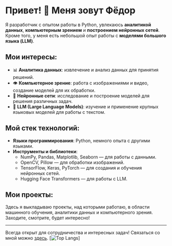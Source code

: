 # Привет! 👋 Меня зовут Фёдор

Я разработчик с опытом работы в Python, увлекаюсь **аналитикой данных**, **компьютерным зрением** и **построением нейронных сетей**. Кроме того, у меня есть небольшой опыт работы с **моделями большого языка (LLM)**.

## Мои интересы:
- 📊 **Аналитика данных**: извлечение и анализ данных для принятия решений.
- 👁️ **Компьютерное зрение**: работа с изображениями и видео, создание моделей для их обработки.
- 🧠 **Нейронные сети**: исследование и построение моделей для решения различных задач.
- 🤖 **LLM (Large Language Models)**: изучение и применение крупных языковых моделей для работы с текстом.

## Мой стек технологий:
- **Языки программирования**: Python, немного опыта с другими языками.
- **Инструменты и библиотеки**:
  - NumPy, Pandas, Matplotlib, Seaborn — для работы с данными.
  - OpenCV, Pillow — для обработки изображений.
  - TensorFlow, Keras, PyTorch — для создания и обучения нейронных сетей.
  - Hugging Face Transformers — для работы с LLM.

## Мои проекты:
Здесь я выкладываю проекты, над которыми работаю, в области машинного обучения, аналитики данных и компьютерного зрения. Заходите, смотрите, будет интересно!

---

Всегда открыт для сотрудничества и интересных задач! Связаться со мной можно [здесь](mailto:your-email@example.com).
[![Top Langs](https://github-readme-stats.vercel.app/api/top-langs/?username=Fedor102&layout=compact)]

